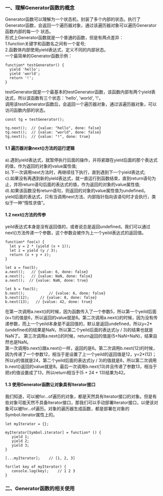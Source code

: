 ### 一、理解Generator函数的概念
Generator函数可以理解为一个状态机，封装了多个内部的状态。执行了Generator函数，会返回一个遍历器对象，通过该遍历器对象可以遍历Generator函数内部的每一个
状态。<br/>
形式上Generator函数就是一个普通的函数，但是有两点差异：<br/>
1.function关键字和函数名之间有一个星号;<br/>
2.函数体内部使用yield表达式，定义不同的内部状态。<br/>
一个最简单的Generator函数示例：<br/>
```
function* testGenerator() {
  yield 'hello';
  yield 'world';
  return '!';
}
```
testGenerator就是一个最基本的testGenerator函数，该函数内部有两个yield表达式，所以该函数有三个状态：'hello', 'world', '!'。<br/>
调用该testGenerator函数后，会返回一个遍历器对象，通过该遍历器对象，可以访问函数内部的状态。<br/>
```
const tg = testGenerator();

tg.next();	// {value: "hello", done: false}
tg.next();	// {value: "world", done: false}
tg.next();	// {value: "!", done: true}
```
#### 1.1 遍历器对象next()方法的运行逻辑
a).遇到yield表达式，就暂停执行后面的操作，并将紧跟在yield后面的那个表达式的值，作为返回的对象的value属性值;<br/>
b).下一次调用next方法时，再继续往下执行，直到遇到下一个yield表达式;<br/>
c).如果没有再遇到新的yield表达式，就一直运行到函数结束，直到return语句为止，并将return语句后面的表达式的值，作为返回的对象的value属性值;<br/>
d).如果该函数没有return语句，则返回的对象的value属性值为undefined。<br/>
yield后面的表达式，只有当调用next方法、内部指针指向该语句时才会执行，类似于一种“惰性求值”。<br/>

#### 1.2 next()方法的传参
yeild表达式本身是没有返回值的，或者说总是返回undefined。我们可以通过next()方法传递一个参数，这个参数会被作为上一个yeild表达式的返回值。
```
function* foo(x) {
  let y = 2 * (yield (x + 1));
  let z = yield (y / 3);
  return (x + y + z);
}

let a = foo(5);
a.next();	// {value: 6, done: false}
a.next();	// {value: NaN, done: false}
a.next();  // {value: NaN, done: true}

let b = foo(5);
b.next();			// {value: 6, done: false}
b.next(12);		// {value: 8, done: false}
b.next(13);   // {value: 42, done: true}
```
在第一次调用a.next()的时候，因为函数传入了一个参数5，所以第一个yeild后面(x+1)的值是6，所以返回的value就是6。第二次调用a.next()的时候，因为没有传递参数，而上一个yeild本身是不返回值的，默认是返回undefined，所以y=2*(undefined)的结果是NaN，所以第二个yeild后面的表达式(y / 3)的结果也就是NaN了。
第三次调用a.next()的时候，return返回的值是(5+NaN+NaN)，结果自然也是NaN。<br/>
第一次调用b.next()跟a.next()一样，返回的是6。第二次调用b.next(12)的时候，因为传递了一个参数12，相当于是设置了上一个yeild的返回值是12，y=2*(12)；
所以y的值就是24，第二个yeild后面的表达式(y / 3)的值就是8，所以第二次调用b.next()返回的value就是8。最后一次调用b.next(13)并且传递了参数13，相当于
把z的值设置成了13，所以return相当于(5 + 24 + 13)结果为42。<br/>

#### 1.3 使用Generator函数让对象具有Iterator接口
我们知道，可以被for...of遍历的对象，都是天然具有Iterator接口的对象。但是有些对象可能天然不具备Iterator接口，那我们可以手动部署Iterator接口，以便该对象可以被for...of遍历。对象的遍历器生成函数，都是部署在对象的Symbol.iterator属性上的。
```
let myIterator = {};

myIterator[Symbol.iterator] = function* () {
   yield 1;
   yield 2;
   yield 3;
}

[...myIterator];	// [1, 2, 3]

for(let key of myIterator) {
   console.log(key);	// 1 2 3
}
```

### 二、Generator函数的相关使用


